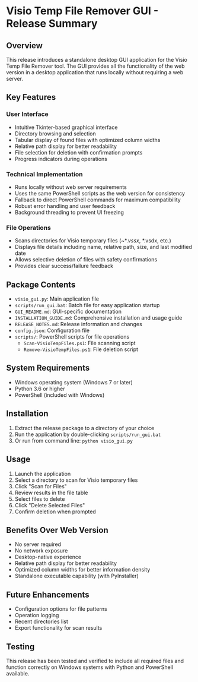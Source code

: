 # Visio Temp File Remover GUI - Release Summary

## Overview
This release introduces a standalone desktop GUI application for the Visio Temp File Remover tool. The GUI provides all the functionality of the web version in a desktop application that runs locally without requiring a web server.

## Key Features

### User Interface
- Intuitive Tkinter-based graphical interface
- Directory browsing and selection
- Tabular display of found files with optimized column widths
- Relative path display for better readability
- File selection for deletion with confirmation prompts
- Progress indicators during operations

### Technical Implementation
- Runs locally without web server requirements
- Uses the same PowerShell scripts as the web version for consistency
- Fallback to direct PowerShell commands for maximum compatibility
- Robust error handling and user feedback
- Background threading to prevent UI freezing

### File Operations
- Scans directories for Visio temporary files (~$*.vssx, ~$*.vsdx, etc.)
- Displays file details including name, relative path, size, and last modified date
- Allows selective deletion of files with safety confirmations
- Provides clear success/failure feedback

## Package Contents
- `visio_gui.py`: Main application file
- `scripts/run_gui.bat`: Batch file for easy application startup
- `GUI_README.md`: GUI-specific documentation
- `INSTALLATION_GUIDE.md`: Comprehensive installation and usage guide
- `RELEASE_NOTES.md`: Release information and changes
- `config.json`: Configuration file
- `scripts/`: PowerShell scripts for file operations
  - `Scan-VisioTempFiles.ps1`: File scanning script
  - `Remove-VisioTempFiles.ps1`: File deletion script

## System Requirements
- Windows operating system (Windows 7 or later)
- Python 3.6 or higher
- PowerShell (included with Windows)

## Installation
1. Extract the release package to a directory of your choice
2. Run the application by double-clicking `scripts/run_gui.bat`
3. Or run from command line: `python visio_gui.py`

## Usage
1. Launch the application
2. Select a directory to scan for Visio temporary files
3. Click "Scan for Files"
4. Review results in the file table
5. Select files to delete
6. Click "Delete Selected Files"
7. Confirm deletion when prompted

## Benefits Over Web Version
- No server required
- No network exposure
- Desktop-native experience
- Relative path display for better readability
- Optimized column widths for better information density
- Standalone executable capability (with PyInstaller)

## Future Enhancements
- Configuration options for file patterns
- Operation logging
- Recent directories list
- Export functionality for scan results

## Testing
This release has been tested and verified to include all required files and function correctly on Windows systems with Python and PowerShell available.